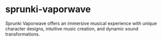 # sprunki-vaporwave
Sprunki Vaporwave offers an immersive musical experience with unique character designs, intuitive music creation, and dynamic sound transformations.
